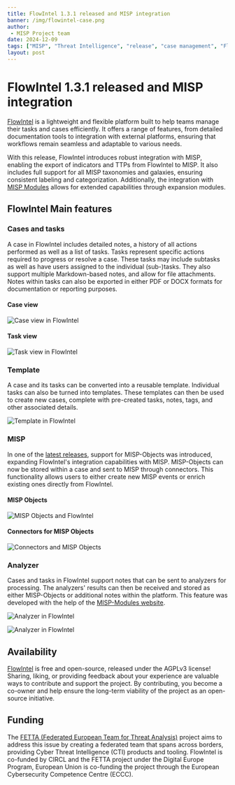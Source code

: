 ```yaml
---
title: FlowIntel 1.3.1 released and MISP integration 
banner: /img/flowintel-case.png 
author:
 - MISP Project team
date: 2024-12-09
tags: ["MISP", "Threat Intelligence", "release", "case management", "FlowIntel"]
layout: post
---
```


# FlowIntel 1.3.1 released and MISP integration

[FlowIntel](https://github.com/flowintel/flowintel) is a lightweight and flexible platform built to help teams manage their tasks and cases efficiently. It offers a range of features, from detailed documentation tools to integration with external platforms, ensuring that workflows remain seamless and adaptable to various needs.

With this release, FlowIntel introduces robust integration with MISP, enabling the export of indicators and TTPs from FlowIntel to MISP. It also includes full support for all MISP taxonomies and galaxies, ensuring consistent labeling and categorization. Additionally, the integration with [MISP Modules](https://misp.github.io/misp-modules/expansion/) allows for extended capabilities through expansion modules.

## FlowIntel Main features

### Cases and tasks

A case in FlowIntel includes detailed notes, a history of all actions performed as well as a list of tasks. Tasks represent specific actions required to progress or resolve a case. These tasks may include subtasks as well as have users assigned to the individual (sub-)tasks. They also support multiple Markdown-based notes, and allow for file attachments. Notes within tasks can also be exported in either PDF or DOCX formats for documentation or reporting purposes.

#### Case view

![Case view in FlowIntel](/img/flowintel-case.png)

#### Task view

![Task view in FlowIntel](/img/flowintel-task.png)

### Template

A case and its tasks can be converted into a reusable template. Individual tasks can also be turned into templates. These templates can then be used to create new cases, complete with pre-created tasks, notes, tags, and other associated details.

![Template in FlowIntel](/img/flowintel-template.png)


### MISP

In one of the [latest releases](https://github.com/flowintel/flowintel/releases/tag/1.2.0), support for MISP-Objects was introduced, expanding FlowIntel's integration capabilities with MISP. MISP-Objects can now be stored within a case and sent to MISP through connectors. This functionality allows users to either create new MISP events or enrich existing ones directly from FlowIntel.

#### MISP Objects 

![MISP Objects and FlowIntel](/img/flowintel-objects.png)


#### Connectors for MISP Objects

![Connectors and MISP Objects](/img/flowintel-connectors.png)


### Analyzer

Cases and tasks in FlowIntel support notes that can be sent to analyzers for processing. The analyzers' results can then be received and stored as either MISP-Objects or additional notes within the platform. This feature was developed with the help of the [MISP-Modules website](https://github.com/MISP/misp-modules/tree/main/website).

![Analyzer in FlowIntel](/img/flowintel-analyzer.png)

![Analyzer in FlowIntel](/img/flowintel-analyzer2.png)

## Availability

[FlowIntel](https://github.com/flowintel/flowintel) is free and open-source, released under the AGPLv3 license! Sharing, liking, or providing feedback about your experience are valuable ways to contribute and support the project. By contributing, you become a co-owner and help ensure the long-term viability of the project as an open-source initiative.

## Funding 

The [FETTA (Federated European Team for Threat Analysis)](https://www.circl.lu/pub/press/20240131/) project aims to address this issue by creating a federated team that spans across borders, providing Cyber Threat Intelligence (CTI) products and tooling. FlowIntel is co-funded by CIRCL and the FETTA project under the Digital Europe Program, European Union is co-funding the project through the European Cybersecurity Competence Centre (ECCC). 

